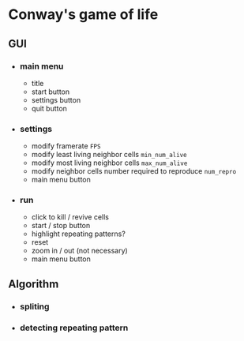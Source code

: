 # Conway's game of life

## GUI

- ### main menu
  
  - title
  - start button
  - settings button
  - quit button

- ### settings

  - modify framerate `FPS`
  - modify least living neighbor cells `min_num_alive`
  - modify most living neighbor cells `max_num_alive`
  - modify neighbor cells number required to reproduce `num_repro`
  - main menu button

- ### run

  - click to kill / revive cells
  - start / stop button
  - highlight repeating patterns?
  - reset
  - zoom in / out (not necessary)
  - main menu button

## Algorithm

- ### spliting

- ### detecting repeating pattern
